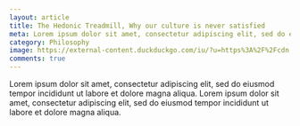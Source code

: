 ```yaml
---
layout: article
title: The Hedonic Treadmill, Why our culture is never satisfied
meta: Lorem ipsum dolor sit amet, consectetur adipiscing elit, sed do eiusmod tempor incididunt ut labore et dolore magna aliqua.
category: Philosophy
image: https://external-content.duckduckgo.com/iu/?u=https%3A%2F%2Fcdn.newsapi.com.au%2Fimage%2Fv1%2F657e0e903bee5d1564fd66ce0c34e6c0&f=1&nofb=1
comments: true
---
```


Lorem ipsum dolor sit amet, consectetur adipiscing elit, sed do eiusmod tempor incididunt ut labore et dolore magna aliqua. Lorem ipsum dolor sit amet, consectetur adipiscing elit, sed do eiusmod tempor incididunt ut labore et dolore magna aliqua.